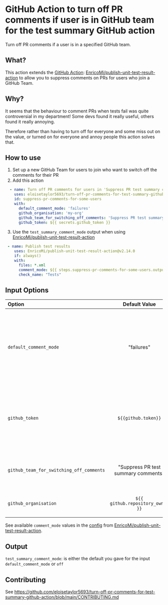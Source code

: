 # GitHub Action to turn off PR comments if user is in GitHub team for the test summary GitHub action

Turn off PR comments if a user is in a specified GitHub team.  

## What?

This action extends the [GitHub Action](https://github.com/marketplace/actions/publish-test-results): [EnricoMi/publish-unit-test-result-action](https://github.com/EnricoMi/publish-unit-test-result-action) to allow you to suppress comments on PRs for users who join a GitHub Team.

## Why?

It seems that the behaviour to comment PRs when tests fail was quite controversial in my department!  Some devs found it really useful, others found it really annoying.

Therefore rather than having to turn off for everyone and some miss out on the value, or turned on for everyone and annoy people this action solves that.

## How to use

1. Set up a new GitHub Team for users to join who want to switch off the comments for their PR
2. Add this action

  ```yaml
    - name: Turn off PR comments for users in 'Suppress PR test summary comments'
      uses: eloisetaylor5693/turn-off-pr-comments-for-test-summary-github-action@v2.0.3
      id: suppress-pr-comments-for-some-users
      with:
        default_comment_mode: 'failures'
        github_organisation: 'my-org'
        github_team_for_switching_off_comments: 'Suppress PR test summary comments'
        github_token: ${{ secrets.github_token }}
  ```

3. Use the `test_summary_comment_mode` output when using [EnricoMi/publish-unit-test-result-action](https://github.com/EnricoMi/publish-unit-test-result-action)

  ```yaml
   - name: Publish test results
      uses: EnricoMi/publish-unit-test-result-action@v2.14.0
      if: always()
      with:
        files: *.xml
        comment_mode: ${{ steps.suppress-pr-comments-for-some-users.outputs.test_summary_comment_mode }}
        check_name: "Tests"
  ```

## Input Options

|Option|Default Value|Description|
|:-----|:-----:|:----------|
|`default_comment_mode`|"failures"|The comment mode to use when a commit author isn't in any GitHub Teams for suppressing comments on the PR.|
|`github_token`|`${{github.token}}`|An alternative GitHub token, other than the default provided by GitHub Actions runner.|
|`github_team_for_switching_off_comments`|"Suppress PR test summary comments"|GitHub Team users can join to suppress comments on their PR.|
|`github_organisation`|`${{ github.repository_owner }}`|GitHub Organisation the team is part of.|

See available `comment_mode` values in the [config](https://github.com/EnricoMi/publish-unit-test-result-action?tab=readme-ov-file#configuration) from [EnricoMi/publish-unit-test-result-action](https://github.com/EnricoMi/publish-unit-test-result-action).

## Output

`test_summary_comment_mode`: is either the default you gave for the input `default_comment_mode` or `off`


## Contributing

See <https://github.com/eloisetaylor5693/turn-off-pr-comments-for-test-summary-github-action/blob/main/CONTRIBUTING.md>
